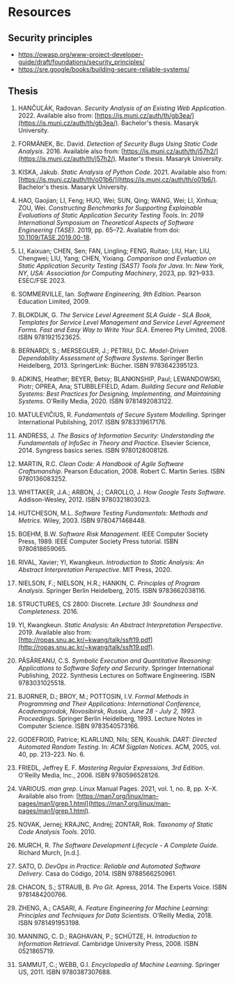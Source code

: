 # Resources

## Security principles

- https://owasp.org/www-project-developer-guide/draft/foundations/security_principles/
- https://sre.google/books/building-secure-reliable-systems/

## Thesis

1. HANČUĽÁK, Radovan. *Security Analysis of an Existing Web Application*. 2022. Available also from: [https://is.muni.cz/auth/th/gb3ea/](https://is.muni.cz/auth/th/gb3ea/). Bachelor's thesis. Masaryk University.

2. FORMÁNEK, Bc. David. *Detection of Security Bugs Using Static Code Analysis*. 2016. Available also from: [https://is.muni.cz/auth/th/j57h2/](https://is.muni.cz/auth/th/j57h2/). Master's thesis. Masaryk University.

3. KISKA, Jakub. *Static Analysis of Python Code*. 2021. Available also from: [https://is.muni.cz/auth/th/o01b6/](https://is.muni.cz/auth/th/o01b6/). Bachelor's thesis. Masaryk University.

4. HAO, Gaojian; LI, Feng; HUO, Wei; SUN, Qing; WANG, Wei; LI, Xinhua; ZOU, Wei. *Constructing Benchmarks for Supporting Explainable Evaluations of Static Application Security Testing Tools*. In: *2019 International Symposium on Theoretical Aspects of Software Engineering (TASE)*. 2019, pp. 65–72. Available from doi: [10.1109/TASE.2019.00-18](https://doi.org/10.1109/TASE.2019.00-18).

5. LI, Kaixuan; CHEN, Sen; FAN, Lingling; FENG, Ruitao; LIU, Han; LIU, Chengwei; LIU, Yang; CHEN, Yixiang. *Comparison and Evaluation on Static Application Security Testing (SAST) Tools for Java*. In: *New York, NY, USA: Association for Computing Machinery*, 2023, pp. 921–933. ESEC/FSE 2023.

6. SOMMERVILLE, Ian. *Software Engineering, 9th Edition*. Pearson Education Limited, 2009.

7. BLOKDIJK, G. *The Service Level Agreement SLA Guide - SLA Book, Templates for Service Level Management and Service Level Agreement Forms. Fast and Easy Way to Write Your SLA*. Emereo Pty Limited, 2008. ISBN 9781921523625.

8. BERNARDI, S.; MERSEGUER, J.; PETRIU, D.C. *Model-Driven Dependability Assessment of Software Systems*. Springer Berlin Heidelberg, 2013. SpringerLink: Bücher. ISBN 9783642395123.

9. ADKINS, Heather; BEYER, Betsy; BLANKINSHIP, Paul; LEWANDOWSKI, Piotr; OPREA, Ana; STUBBLEFIELD, Adam. *Building Secure and Reliable Systems: Best Practices for Designing, Implementing, and Maintaining Systems*. O'Reilly Media, 2020. ISBN 9781492083122.

10. MATULEVIČIUS, R. *Fundamentals of Secure System Modelling*. Springer International Publishing, 2017. ISBN 9783319617176.

11. ANDRESS, J. *The Basics of Information Security: Understanding the Fundamentals of InfoSec in Theory and Practice*. Elsevier Science, 2014. Syngress basics series. ISBN 9780128008126.

12. MARTIN, R.C. *Clean Code: A Handbook of Agile Software Craftsmanship*. Pearson Education, 2008. Robert C. Martin Series. ISBN 9780136083252.

13. WHITTAKER, J.A.; ARBON, J.; CAROLLO, J. *How Google Tests Software*. Addison-Wesley, 2012. ISBN 9780321803023.

14. HUTCHESON, M.L. *Software Testing Fundamentals: Methods and Metrics*. Wiley, 2003. ISBN 9780471468448.

15. BOEHM, B.W. *Software Risk Management*. IEEE Computer Society Press, 1989. IEEE Computer Society Press tutorial. ISBN 9780818659065.

16. RIVAL, Xavier; YI, Kwangkeun. *Introduction to Static Analysis: An Abstract Interpretation Perspective*. MIT Press, 2020.

17. NIELSON, F.; NIELSON, H.R.; HANKIN, C. *Principles of Program Analysis*. Springer Berlin Heidelberg, 2015. ISBN 9783662038116.

18. STRUCTURES, CS 2800: Discrete. *Lecture 39: Soundness and Completeness*. 2016.

19. YI, Kwangkeun. *Static Analysis: An Abstract Interpretation Perspective*. 2019. Available also from: [http://ropas.snu.ac.kr/~kwang/talk/ssft19.pdf](http://ropas.snu.ac.kr/~kwang/talk/ssft19.pdf).

20. PĂSĂREANU, C.S. *Symbolic Execution and Quantitative Reasoning: Applications to Software Safety and Security*. Springer International Publishing, 2022. Synthesis Lectures on Software Engineering. ISBN 9783031025518.

21. BJORNER, D.; BROY, M.; POTTOSIN, I.V. *Formal Methods in Programming and Their Applications: International Conference, Academgorodok, Novosibirsk, Russia, June 28 - July 2, 1993. Proceedings*. Springer Berlin Heidelberg, 1993. Lecture Notes in Computer Science. ISBN 9783540573166.

22. GODEFROID, Patrice; KLARLUND, Nils; SEN, Koushik. *DART: Directed Automated Random Testing*. In: *ACM Sigplan Notices*. ACM, 2005, vol. 40, pp. 213–223. No. 6.

23. FRIEDL, Jeffrey E. F. *Mastering Regular Expressions, 3rd Edition*. O'Reilly Media, Inc., 2006. ISBN 9780596528126.

24. VARIOUS. *man grep*. Linux Manual Pages. 2021, vol. 1, no. 8, pp. X–X. Available also from: [https://man7.org/linux/man-pages/man1/grep.1.html](https://man7.org/linux/man-pages/man1/grep.1.html).

25. NOVAK, Jernej; KRAJNC, Andrej; ZONTAR, Rok. *Taxonomy of Static Code Analysis Tools*. 2010.

26. MURCH, R. *The Software Development Lifecycle - A Complete Guide*. Richard Murch, [n.d.].

27. SATO, D. *DevOps in Practice: Reliable and Automated Software Delivery*. Casa do Código, 2014. ISBN 9788566250961.

28. CHACON, S.; STRAUB, B. *Pro Git*. Apress, 2014. The Experts Voice. ISBN 9781484200766.

29. ZHENG, A.; CASARI, A. *Feature Engineering for Machine Learning: Principles and Techniques for Data Scientists*. O'Reilly Media, 2018. ISBN 9781491953198.

30. MANNING, C. D.; RAGHAVAN, P.; SCHÜTZE, H. *Introduction to Information Retrieval*. Cambridge University Press, 2008. ISBN 0521865719.

31. SAMMUT, C.; WEBB, G.I. *Encyclopedia of Machine Learning*. Springer US, 2011. ISBN 9780387307688.
